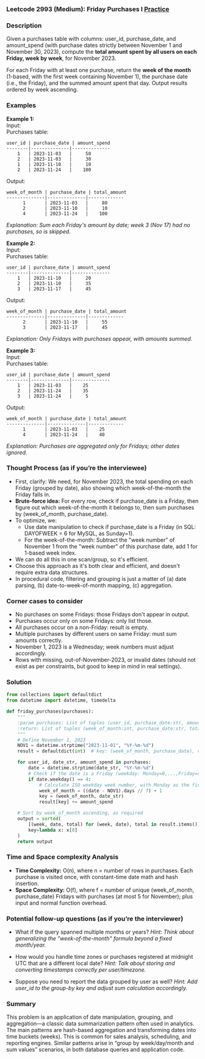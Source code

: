 ### Leetcode 2993 (Medium): Friday Purchases I [Practice](https://leetcode.com/problems/friday-purchases-i)

### Description  
Given a purchases table with columns: user_id, purchase_date, and amount_spend (with purchase dates strictly between November 1 and November 30, 2023), compute the **total amount spent by all users on each Friday, week by week**, for November 2023.

For each Friday with at least one purchase, return the **week of the month** (1-based, with the first week containing November 1), the purchase date (i.e., the Friday), and the summed amount spent that day. Output results ordered by week ascending.

### Examples  

**Example 1:**  
Input:  
Purchases table:
```
user_id | purchase_date | amount_spend
--------|--------------|--------------
    1   | 2023-11-03   |     50
    2   | 2023-11-03   |     30
    1   | 2023-11-10   |     10
    2   | 2023-11-24   |    100
```
Output:  
```
week_of_month | purchase_date | total_amount
--------------|--------------|-------------
      1       | 2023-11-03   |     80
      2       | 2023-11-10   |     10
      4       | 2023-11-24   |    100
```
*Explanation: Sum each Friday's amount by date; week 3 (Nov 17) had no purchases, so is skipped.*

**Example 2:**  
Input:  
Purchases table:
```
user_id | purchase_date | amount_spend
--------|--------------|--------------
    1   | 2023-11-10   |     20
    2   | 2023-11-10   |     35
    3   | 2023-11-17   |     45
```
Output:  
```
week_of_month | purchase_date | total_amount
--------------|--------------|-------------
      2       | 2023-11-10   |     55
      3       | 2023-11-17   |     45
```
*Explanation: Only Fridays with purchases appear, with amounts summed.*

**Example 3:**  
Input:  
Purchases table:
```
user_id | purchase_date | amount_spend
--------|--------------|--------------
    1   | 2023-11-03   |    25
    2   | 2023-11-24   |    35
    3   | 2023-11-24   |     5
```
Output:  
```
week_of_month | purchase_date | total_amount
--------------|--------------|-------------
      1       | 2023-11-03   |    25
      4       | 2023-11-24   |    40
```
*Explanation: Purchases are aggregated only for Fridays; other dates ignored.*

### Thought Process (as if you’re the interviewee)  
- First, clarify: We need, for November 2023, the total spending on each Friday (grouped by date), also showing which week-of-the-month the Friday falls in.
- **Brute-force idea:** For every row, check if purchase_date is a Friday, then figure out which week-of-the-month it belongs to, then sum purchases by (week_of_month, purchase_date).
- To optimize, we:
  - Use date manipulation to check if purchase_date is a Friday (in SQL: DAYOFWEEK = 6 for MySQL, as Sunday=1).
  - For the week-of-the-month: Subtract the "week number" of November 1 from the "week number" of this purchase date, add 1 for 1-based week index.
- We can do all this in one scan/group, so it's efficient.
- Choose this approach as it's both clear and efficient, and doesn't require extra data structures.
- In procedural code, filtering and grouping is just a matter of (a) date parsing, (b) date-to-week-of-month mapping, (c) aggregation.

### Corner cases to consider  
- No purchases on some Fridays: those Fridays don't appear in output.
- Purchases occur only on some Fridays: only list those.
- All purchases occur on a non-Friday: result is empty.
- Multiple purchases by different users on same Friday: must sum amounts correctly.
- November 1, 2023 is a Wednesday; week numbers must adjust accordingly.
- Rows with missing, out-of-November-2023, or invalid dates (should not exist as per constraints, but good to keep in mind in real settings).

### Solution

```python
from collections import defaultdict
from datetime import datetime, timedelta

def friday_purchases(purchases):
    """
    :param purchases: List of tuples (user_id, purchase_date:str, amount_spend:int)
    :return: List of tuples (week_of_month:int, purchase_date:str, total_amount:int)
    """
    # Define November 1, 2023
    NOV1 = datetime.strptime("2023-11-01", "%Y-%m-%d")
    result = defaultdict(int)  # key: (week_of_month, purchase_date), value: total_amount

    for user_id, date_str, amount_spend in purchases:
        date = datetime.strptime(date_str, "%Y-%m-%d")
        # Check if the date is a Friday (weekday: Monday=0,...,Friday=4,...,Sunday=6)
        if date.weekday() == 4:
            # Calculate ISO weekday week number, with Monday as the first day of the week
            week_of_month = ((date - NOV1).days // 7) + 1
            key = (week_of_month, date_str)
            result[key] += amount_spend

    # Sort by week_of_month ascending, as required
    output = sorted(
        [(week, date, total) for (week, date), total in result.items()],
        key=lambda x: x[0]
    )
    return output
```

### Time and Space complexity Analysis  

- **Time Complexity:** O(n), where n = number of rows in purchases. Each purchase is visited once, with constant-time date math and hash insertion.
- **Space Complexity:** O(f), where f = number of unique (week_of_month, purchase_date) Fridays with purchases (at most 5 for November); plus input and normal function overhead.

### Potential follow-up questions (as if you’re the interviewer)  

- What if the query spanned multiple months or years?
  *Hint: Think about generalizing the "week-of-the-month" formula beyond a fixed month/year.*
  
- How would you handle time zones or purchases registered at midnight UTC that are a different local date?
  *Hint: Talk about storing and converting timestamps correctly per user/timezone.*

- Suppose you need to report the data grouped by user as well?
  *Hint: Add user_id to the group-by key and adjust sum calculation accordingly.*

### Summary
This problem is an application of date manipulation, grouping, and aggregation—a classic data summarization pattern often used in analytics. The main patterns are hash-based aggregation and transforming dates into time buckets (weeks). This is common for sales analysis, scheduling, and reporting engines. Similar patterns arise in “group by week/day/month and sum values” scenarios, in both database queries and application code.